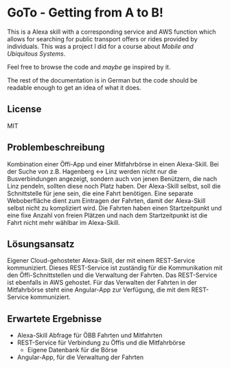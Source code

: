 # GoTo - Getting from A to B!

This is a Alexa skill with a corresponding service and AWS function which allows for searching for public transport offers or rides provided by individuals. This was a project I did for a course about *Mobile and Ubiquitous Systems*.

Feel free to browse the code and *maybe* ge inspired by it.

The rest of the documentation is in German but the code should be readable enough to get an idea of what it does.

## License

MIT

## Problembeschreibung

Kombination einer Öffi-App und einer Mitfahrbörse in einen Alexa-Skill. Bei der Suche von z.B. Hagenberg <-> Linz werden nicht nur die Busverbindungen angezeigt, sondern auch von jenen Benützern, die nach Linz pendeln, sollten diese noch Platz haben. Der Alexa-Skill selbst, soll die Schnittstelle für jene sein, die eine Fahrt benötigen. Eine separate Weboberfläche dient zum Eintragen der Fahrten, damit der Alexa-Skill selbst nicht zu kompliziert wird. Die Fahrten haben einen Startzeitpunkt und eine fixe Anzahl von freien Plätzen und nach dem Startzeitpunkt ist die Fahrt nicht mehr wählbar im Alexa-Skill.

## Lösungsansatz

Eigener Cloud-gehosteter Alexa-Skill, der mit einem REST-Service kommuniziert. Dieses REST-Service ist zuständig für die Kommunikation mit den Öffi-Schnittstellen und die Verwaltung der Fahrten. Das REST-Service ist ebenfalls in AWS gehostet. Für das Verwalten der Fahrten in der Mitfahrbörse steht eine Angular-App zur Verfügung, die mit dem REST-Service kommuniziert.

## Erwartete Ergebnisse

* Alexa-Skill Abfrage für ÖBB Fahrten und Mitfahrten
* REST-Service für Verbindung zu Öffis und die Mitfahrbörse
  * Eigene Datenbank für die Börse
* Angular-App, für die Verwaltung der Fahrten

